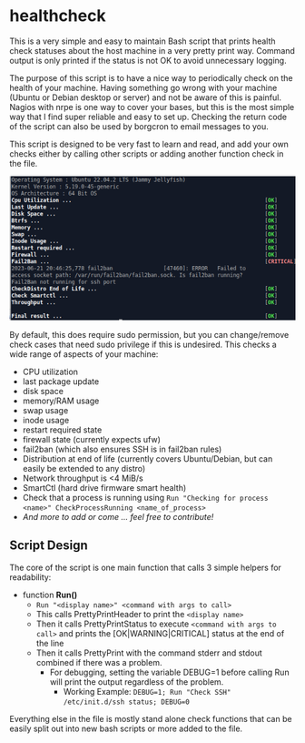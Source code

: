 # healthcheck
This is a very simple and easy to maintain Bash script that prints health check statuses about the host machine in a very pretty print way. Command output is only printed if the status is not OK to avoid unnecessary logging.

The purpose of this script is to have a nice way to periodically check on the health of your machine. Having something go wrong with your machine (Ubuntu or Debian desktop or server) and not be aware of this is painful. Nagios with nrpe is one way to cover your bases, but this is the most simple way that I find super reliable and easy to set up. Checking the return code of the script can also be used by borgcron to email messages to you.

This script is designed to be very fast to learn and read, and add your own checks either by calling other scripts or adding another function check in the file.

![Run Screenshot](https://github.com/ccasper/healthcheck/blob/52df49c8c09ce2f8b90fd0d86f03aef467e2893a/images/run_screenshot.png?raw=true
)

By default, this does require sudo permission, but you can change/remove check cases that need sudo privilege if this is undesired. This checks a wide range of aspects of your machine:
- CPU utilization
- last package update
- disk space
- memory/RAM usage
- swap usage
- inode usage
- restart required state
- firewall state (currently expects ufw)
- fail2ban (which also ensures SSH is in fail2ban rules)
- Distribution at end of life (currently covers Ubuntu/Debian, but can easily be extended to any distro)
- Network throughput is <4 MiB/s
- SmartCtl (hard drive firmware smart health)
- Check that a process is running using ```Run "Checking for process <name>" CheckProcessRunning <name_of_process>```
- _And more to add or come ... feel free to contribute!_

## Script Design

The core of the script is one main function that calls 3 simple helpers for readability:

- function **Run()**
  - ```Run "<display name>" <command with args to call>```
  - This calls PrettyPrintHeader to print the ```<display name>```
  - Then it calls PrettyPrintStatus to execute ```<command with args to call>``` and prints the [OK|WARNING|CRITICAL] status at the end of the line
  - Then it calls PrettyPrint with the command stderr and stdout combined if there was a problem.
    - For debugging, setting the variable DEBUG=1 before calling Run will print the output regardless of the problem.
      - Working Example: ```DEBUG=1; Run "Check SSH" /etc/init.d/ssh status; DEBUG=0```
   
Everything else in the file is mostly stand alone check functions that can be easily split out into new bash scripts or more added to the file.
